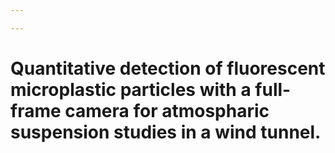 ```yaml
---

---
```



# Quantitative detection of fluorescent microplastic particles with a full-frame camera for atmospharic suspension studies in a wind tunnel.

